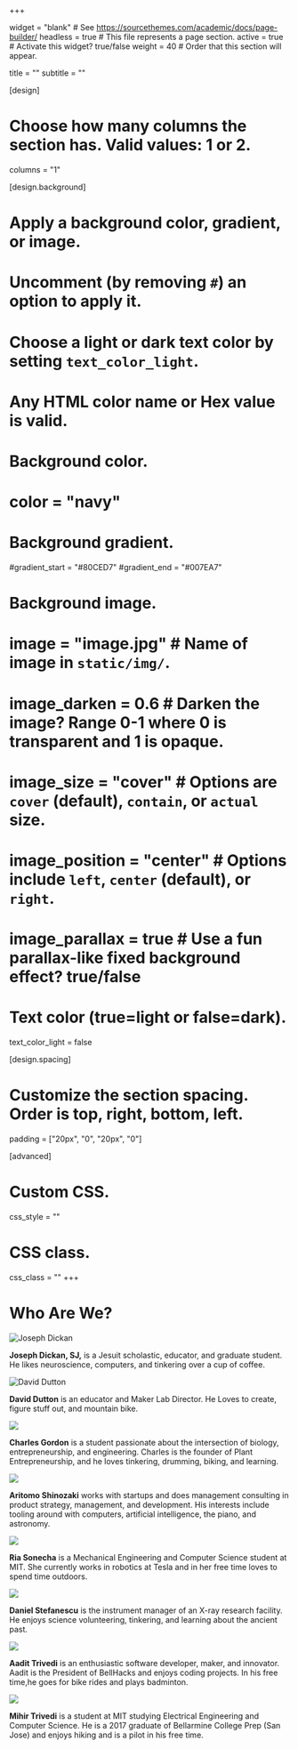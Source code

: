 +++

widget = "blank"  # See https://sourcethemes.com/academic/docs/page-builder/
headless = true  # This file represents a page section.
active = true  # Activate this widget? true/false
weight = 40  # Order that this section will appear.

title = ""
subtitle = ""

[design]
  # Choose how many columns the section has. Valid values: 1 or 2.
  columns = "1"

[design.background]
  # Apply a background color, gradient, or image.
  #   Uncomment (by removing `#`) an option to apply it.
  #   Choose a light or dark text color by setting `text_color_light`.
  #   Any HTML color name or Hex value is valid.

  # Background color.
  # color = "navy"
  
  # Background gradient.
  #gradient_start = "#80CED7"
  #gradient_end = "#007EA7"
  
  # Background image.
  # image = "image.jpg"  # Name of image in `static/img/`.
  # image_darken = 0.6  # Darken the image? Range 0-1 where 0 is transparent and 1 is opaque.
  # image_size = "cover"  #  Options are `cover` (default), `contain`, or `actual` size.
  # image_position = "center"  # Options include `left`, `center` (default), or `right`.
  # image_parallax = true  # Use a fun parallax-like fixed background effect? true/false
  
  # Text color (true=light or false=dark).
  text_color_light = false

[design.spacing]
  # Customize the section spacing. Order is top, right, bottom, left.
  padding = ["20px", "0", "20px", "0"]

[advanced]
 # Custom CSS. 
 css_style = ""
 
 # CSS class.
 css_class = ""
+++

<div class="container my-4">
  <div class="row featurette">
    <div class="col-xs-12 col-sm-12 col-md-12 col-lg-12 col-xl-12 section-heading">
      <h1>Who Are We?</h1>
    </div>
  </div>
  <div class="row align-items-center">
    <div class="col-xs-12 col-sm-4 col-md-4 col-lg-3 col-xl-2 px-4 my-4">
      <img class="img-responsive" src="https://github.com/dickansj/MasterYourPPE/blob/master/assets/images/team/Dickan_8328.jpg?raw=true" alt="Joseph Dickan">
    </div>
    <div class=" col-xs-12 col-sm-8 col-md-8 col-lg-9 col-xl-10 px-4 my-4">
      <p><b>Joseph Dickan, SJ,</b> is a Jesuit scholastic, educator, and graduate student. He likes neuroscience, computers, and tinkering over a cup of coffee.</p>
    </div>
  </div>
  <div class="row align-items-center">
    <div class="col-xs-12 col-sm-4 col-md-4 col-lg-3 col-xl-2 px-4 my-4">
      <img class="img-responsive" src="https://github.com/dickansj/MasterYourPPE/blob/master/assets/images/team/Dutton%20headshot.jpg?raw=true" alt="David Dutton">
    </div>
     <div class=" col-xs-12 col-sm-8 col-md-8 col-lg-9 col-xl-10 px-4 my-4">
      <p><b>David Dutton</b> is an educator and Maker Lab Director. He Loves to create, figure stuff out, and mountain bike.</p>
    </div>
  </div>
  <div class="row align-items-center">
    <div class="col-xs-12 col-sm-4 col-md-4 col-lg-3 col-xl-2 px-4 my-4">
      <img class="img-responsive" src="https://github.com/dickansj/MasterYourPPE/blob/master/assets/images/team/Gordon%20Headshot.jpg?raw=true alt="Charles Gordon">
    </div>
     <div class=" col-xs-12 col-sm-8 col-md-8 col-lg-9 col-xl-10 px-4 my-4">
      <p><b>Charles Gordon</b> is a student passionate about the intersection of biology, entrepreneurship, and engineering. Charles is the founder of Plant Entrepreneurship, and he loves tinkering, drumming, biking, and learning.</p>
    </div>
  </div>
  <div class="row align-items-center">
    <div class="col-xs-12 col-sm-4 col-md-4 col-lg-3 col-xl-2 px-4 my-4">
      <img class="img-responsive" src="https://github.com/dickansj/MasterYourPPE/blob/master/assets/images/team/Shinozaki.jpg?raw=true alt="Aritomo Shinozaki">
    </div>
     <div class=" col-xs-12 col-sm-8 col-md-8 col-lg-9 col-xl-10 px-4 my-4">
      <p><b>Aritomo Shinozaki</b> works with startups and does management consulting in product strategy, management, and development. His interests include tooling around with computers, artificial intelligence, the piano, and astronomy.</p>
    </div>
  </div>
  <div class="row align-items-center">
    <div class="col-xs-12 col-sm-4 col-md-4 col-lg-3 col-xl-2 px-4 my-4">
      <img class="img-responsive" src="https://github.com/dickansj/MasterYourPPE/blob/master/assets/images/team/Sonecha.jpg?raw=true alt="Ria Sonecha">
    </div>
     <div class=" col-xs-12 col-sm-8 col-md-8 col-lg-9 col-xl-10 px-4 my-4">
      <p><b>Ria Sonecha</b> is a Mechanical Engineering and Computer Science student at MIT. She currently works in robotics at Tesla and in her free time loves to spend time outdoors.</p>
    </div>
  </div>
  <div class="row align-items-center">
    <div class="col-xs-12 col-sm-4 col-md-4 col-lg-3 col-xl-2 px-4 my-4">
      <img class="img-responsive" src="https://github.com/dickansj/MasterYourPPE/blob/master/assets/images/team/Stefanescu.jpg?raw=true alt="Daniel Stefanescu">
    </div>
     <div class=" col-xs-12 col-sm-8 col-md-8 col-lg-9 col-xl-10 px-4 my-4">
      <p><b>Daniel Stefanescu</b> is the instrument manager of an X-ray research facility.  He enjoys science volunteering, tinkering, and learning about the ancient past.</p>
    </div>
  </div>
  <div class="row align-items-center">
    <div class="col-xs-12 col-sm-4 col-md-4 col-lg-3 col-xl-2 px-4 my-4">
      <img class="img-responsive" src="https://github.com/dickansj/MasterYourPPE/blob/master/assets/images/team/Trivedi.jpg?raw=true alt="Aadit Trivedi">
    </div>
     <div class=" col-xs-12 col-sm-8 col-md-8 col-lg-9 col-xl-10 px-4 my-4">
      <p><b>Aadit Trivedi</b> is an enthusiastic software developer, maker, and innovator. Aadit is the President of BellHacks and enjoys coding projects. In his free time,he goes for bike rides and plays badminton.</p>
    </div>
  </div>
  <div class="row align-items-center">
    <div class="col-xs-12 col-sm-4 col-md-4 col-lg-3 col-xl-2 px-4 my-4">
      <img class="img-responsive" src="https://github.com/dickansj/MasterYourPPE/blob/master/assets/images/team/MTrivedi.jpg?raw=true alt="Mihir Trivedi">
    </div>
     <div class=" col-xs-12 col-sm-8 col-md-8 col-lg-9 col-xl-10 px-4 my-4">
      <p><b>Mihir Trivedi</b> is a student at MIT studying Electrical Engineering and Computer Science. He is a 2017 graduate of Bellarmine College Prep (San Jose) and enjoys hiking and is a pilot in his free time.</p>
    </div>
  </div>
</div>
